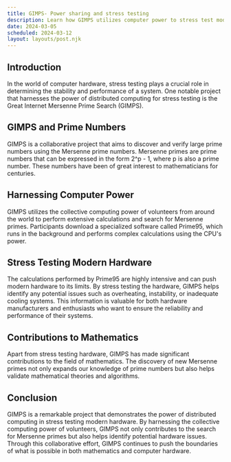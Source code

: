 ```yaml
---
title: GIMPS- Power sharing and stress testing
description: Learn how GIMPS utilizes computer power to stress test modern hardware.
date: 2024-03-05
scheduled: 2024-03-12
layout: layouts/post.njk
---
```


## Introduction

In the world of computer hardware, stress testing plays a crucial role in determining the stability and performance of a system. One notable project that harnesses the power of distributed computing for stress testing is the Great Internet Mersenne Prime Search (GIMPS).

## GIMPS and Prime Numbers

GIMPS is a collaborative project that aims to discover and verify large prime numbers using the Mersenne prime numbers. Mersenne primes are prime numbers that can be expressed in the form 2^p - 1, where p is also a prime number. These numbers have been of great interest to mathematicians for centuries.

## Harnessing Computer Power

GIMPS utilizes the collective computing power of volunteers from around the world to perform extensive calculations and search for Mersenne primes. Participants download a specialized software called Prime95, which runs in the background and performs complex calculations using the CPU's power.

## Stress Testing Modern Hardware

The calculations performed by Prime95 are highly intensive and can push modern hardware to its limits. By stress testing the hardware, GIMPS helps identify any potential issues such as overheating, instability, or inadequate cooling systems. This information is valuable for both hardware manufacturers and enthusiasts who want to ensure the reliability and performance of their systems.

## Contributions to Mathematics

Apart from stress testing hardware, GIMPS has made significant contributions to the field of mathematics. The discovery of new Mersenne primes not only expands our knowledge of prime numbers but also helps validate mathematical theories and algorithms.

## Conclusion

GIMPS is a remarkable project that demonstrates the power of distributed computing in stress testing modern hardware. By harnessing the collective computing power of volunteers, GIMPS not only contributes to the search for Mersenne primes but also helps identify potential hardware issues. Through this collaborative effort, GIMPS continues to push the boundaries of what is possible in both mathematics and computer hardware.
